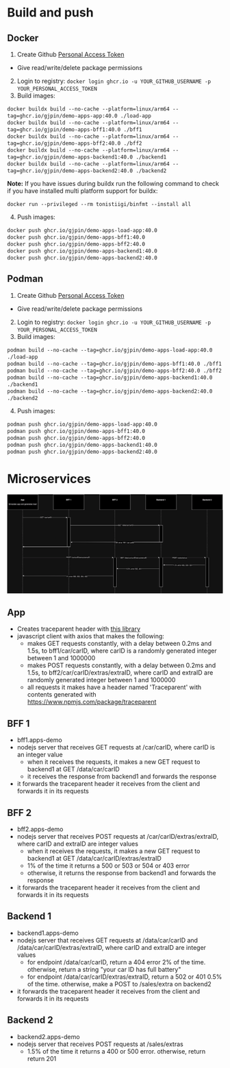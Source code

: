# Build and push
## Docker
1. Create Github [Personal Access Token](https://github.com/settings/tokens/new)
  - Give read/write/delete package permissions
2. Login to registry: `docker login ghcr.io -u YOUR_GITHUB_USERNAME -p YOUR_PERSONAL_ACCESS_TOKEN`
3. Build images:
```
docker buildx build --no-cache --platform=linux/arm64 --tag=ghcr.io/gjpin/demo-apps-app:40.0 ./load-app
docker buildx build --no-cache --platform=linux/arm64 --tag=ghcr.io/gjpin/demo-apps-bff1:40.0 ./bff1
docker buildx build --no-cache --platform=linux/arm64 --tag=ghcr.io/gjpin/demo-apps-bff2:40.0 ./bff2
docker buildx build --no-cache --platform=linux/arm64 --tag=ghcr.io/gjpin/demo-apps-backend1:40.0 ./backend1
docker buildx build --no-cache --platform=linux/arm64 --tag=ghcr.io/gjpin/demo-apps-backend2:40.0 ./backend2
```
**Note:** If you have issues during buildx run the following command to check if you have installed multi platform support for buildx:
```
docker run --privileged --rm tonistiigi/binfmt --install all
```
4. Push images:
```
docker push ghcr.io/gjpin/demo-apps-load-app:40.0
docker push ghcr.io/gjpin/demo-apps-bff1:40.0
docker push ghcr.io/gjpin/demo-apps-bff2:40.0
docker push ghcr.io/gjpin/demo-apps-backend1:40.0
docker push ghcr.io/gjpin/demo-apps-backend2:40.0
```

## Podman
1. Create Github [Personal Access Token](https://github.com/settings/tokens/new)
  - Give read/write/delete package permissions
2. Login to registry: `docker login ghcr.io -u YOUR_GITHUB_USERNAME -p YOUR_PERSONAL_ACCESS_TOKEN`
3. Build images:
```
podman build --no-cache --tag=ghcr.io/gjpin/demo-apps-load-app:40.0 ./load-app
podman build --no-cache --tag=ghcr.io/gjpin/demo-apps-bff1:40.0 ./bff1
podman build --no-cache --tag=ghcr.io/gjpin/demo-apps-bff2:40.0 ./bff2
podman build --no-cache --tag=ghcr.io/gjpin/demo-apps-backend1:40.0 ./backend1
podman build --no-cache --tag=ghcr.io/gjpin/demo-apps-backend2:40.0 ./backend2
```
4. Push images:
```
podman push ghcr.io/gjpin/demo-apps-load-app:40.0
podman push ghcr.io/gjpin/demo-apps-bff1:40.0
podman push ghcr.io/gjpin/demo-apps-bff2:40.0
podman push ghcr.io/gjpin/demo-apps-backend1:40.0
podman push ghcr.io/gjpin/demo-apps-backend2:40.0
```

# Microservices

![diagram](apps-demo.drawio.png)

## App
- Creates traceparent header with [this library](https://www.npmjs.com/package/traceparent)
- javascript client with axios that makes the following:
  - makes GET requests constantly, with a delay between 0.2ms and 1.5s, to bff1/car/carID, where carID is a randomly generated integer between 1 and 1000000
  - makes POST requests constantly, with a delay between 0.2ms and 1.5s, to bff2/car/carID/extras/extraID, where carID and extraID are randomly generated integer between 1 and 1000000
  - all requests it makes have a header named 'Traceparent' with contents generated with https://www.npmjs.com/package/traceparent

## BFF 1
- bff1.apps-demo
- nodejs server that receives GET requests at /car/carID, where carID is an integer value
  - when it receives the requests, it makes a new GET request to backend1 at GET /data/car/carID
  - it receives the response from backend1 and forwards the response
- it forwards the traceparent header it receives from the client and forwards it in its requests

## BFF 2
- bff2.apps-demo
- nodejs server that receives POST requests at /car/carID/extras/extraID, where carID and extraID are integer values
  - when it receives the requests, it makes a new GET request to backend1 at GET /data/car/carID/extras/extraID
  - 1% of the time it returns a 500 or 503 or 504 or 403 error
  - otherwise, it returns the response from backend1 and forwards the response
- it forwards the traceparent header it receives from the client and forwards it in its requests

## Backend 1
- backend1.apps-demo
- nodejs server that receives GET requests at /data/car/carID and /data/car/carID/extras/extraID, where carID and extraID are integer values
  - for endpoint /data/car/carID, return a 404 error 2% of the time. otherwise, return a string "your car ID has full battery"
  - for endpoint /data/car/carID/extras/extraID, return a 502 or 401 0.5% of the time. otherwise, make a POST to /sales/extra on backend2
- it forwards the traceparent header it receives from the client and forwards it in its requests

## Backend 2
- backend2.apps-demo
- nodejs server that receives POST requests at /sales/extras
  - 1.5% of the time it returns a 400 or 500 error. otherwise, return return 201